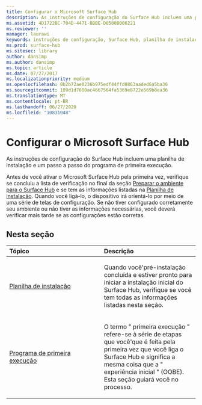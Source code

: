 ```yaml
---
title: Configurar o Microsoft Surface Hub
description: As instruções de configuração do Surface Hub incluem uma planilha de instalação e um passo a passo do programa de primeira execução.
ms.assetid: 4D1722BC-704D-4471-BBBE-D0500B006221
ms.reviewer: ''
manager: laurawi
keywords: instruções de configuração, Surface Hub, planilha de instalação, programa de primeira execução
ms.prod: surface-hub
ms.sitesec: library
author: dansimp
ms.author: dansimp
ms.topic: article
ms.date: 07/27/2017
ms.localizationpriority: medium
ms.openlocfilehash: 0b2b72ae0236b975edf44ffd0863aaded6a5ba36
ms.sourcegitcommit: 109d1d7608ac4667564fa5369e8722e569b8ea36
ms.translationtype: MT
ms.contentlocale: pt-BR
ms.lasthandoff: 06/27/2020
ms.locfileid: "10831048"
---
```

# Configurar o Microsoft Surface Hub


As instruções de configuração do Surface Hub incluem uma planilha de instalação e um passo a passo do programa de primeira execução.

Antes de você ativar o Microsoft Surface Hub pela primeira vez, verifique se concluiu a lista de verificação no final da seção [Preparar o ambiente para o Surface Hub](prepare-your-environment-for-surface-hub.md) e se tem as informações listadas na [Planilha de instalação](setup-worksheet-surface-hub.md). Quando você ligá-lo, o dispositivo irá orientá-lo por meio de uma série de telas de configuração. Se não tiver configurado corretamente seu ambiente ou não tiver as informações necessárias, você deverá verificar mais tarde se as configurações estão corretas.

## Nesta seção


<table>
<colgroup>
<col width="50%" />
<col width="50%" />
</colgroup>
<thead>
<tr class="header">
<th align="left">Tópico</th>
<th align="left">Descrição</th>
</tr>
</thead>
<tbody>
<tr class="odd">
<td align="left"><p><a href="setup-worksheet-surface-hub.md" data-raw-source="[Setup worksheet](setup-worksheet-surface-hub.md)">Planilha de instalação</a></p></td>
<td align="left"><p>Quando você&#39;pré-instalação concluída e estiver pronto para iniciar a instalação inicial do Surface Hub, verifique se você tem todas as informações listadas nesta seção.</p></td>
</tr>
<tr class="even">
<td align="left"><p><a href="first-run-program-surface-hub.md" data-raw-source="[First-run program](first-run-program-surface-hub.md)">Programa de primeira execução</a></p></td>
<td align="left"><p>O termo &quot; primeira execução &quot; refere-se à série de etapas que você&#39;que é feita pela primeira vez que você liga o Surface Hub e significa a mesma coisa que a &quot; experiência inicial &quot; (OOBE). Esta seção guiará você no processo.</p></td>
</tr>
</tbody>
</table>

 

 

 





